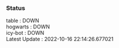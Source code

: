 ### Status


table : DOWN  
hogwarts : DOWN  
icy-bot : DOWN  
Latest Update : 2022-10-16 22:14:26.677021
